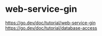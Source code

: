 # web-service-gin
 
https://go.dev/doc/tutorial/web-service-gin
https://go.dev/doc/tutorial/database-access
